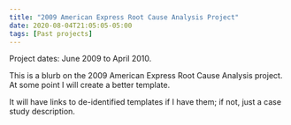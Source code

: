 ```yaml
---
title: "2009 American Express Root Cause Analysis Project"
date: 2020-08-04T21:05:05-05:00
tags: [Past projects]
---
```


Project dates: June 2009 to April 2010.

This is a blurb on the 2009 American Express Root Cause Analysis project. At some point I will create a better template.

It will have links to de-identified templates if I have them; if not, just a case study description.
